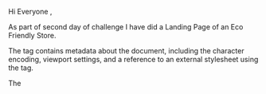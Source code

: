 Hi Everyone ,

As part of second day of challenge I have did a Landing Page of an Eco Friendly Store.

The <head> tag contains metadata about the document, including the character encoding, viewport settings, and a reference to an external stylesheet using the <link> tag.

The <title> tag specifies the title of the webpage, which appears in the browser's title bar and search engine results.

The <body> tag contains the visible content of the webpage, including the navigation bar, header, and main sections.

The navigation bar is defined using the <nav> tag, which contains an image and a menu button. The image is specified using the <img> tag and the src attribute, and the menu button is created using three <span> tags. The CSS styles for the navigation bar are defined in an external stylesheet.

The header section contains a large heading, a subheading, a paragraph, and two buttons. The main heading is defined using the <h1> tag, and the subheading and paragraph are defined using the <p> tag. The buttons are created using the <button> tag. The header also contains a background image specified using the <div> tag with the class attribute set to "header-img". The CSS styles for the header section are defined in an external stylesheet.

The main sections for displaying products are defined using the <section> tag with the class attribute set to "section-one" and "products", respectively. The sections contain images, text, and buttons for navigating through the products. The products are displayed using the <div> tag with the class attribute set to "items". Each product contains an image, a name, a price, and a link to view more details. The CSS styles for the product sections are defined in an external stylesheet.

This is a CSS code for a website that sells eco-friendly clothes. It defines styles for various elements of the website such as the body, navigation, header, products section, and individual product items.

In the beginning, it sets some global styles for all elements using the universal selector *. Then it defines some custom properties using the :root pseudo-class to make it easier to change the values of these properties throughout the code.

The navigation section is styled to have a logo, menu, and some menu items. The header section has a background image, headings, and buttons. The products section has a heading, product categories, and individual product items.

Each product item is defined using a container with a background color, an image, name, price, and description. Overall, the CSS code uses a lot of flexbox properties to create a responsive layout that works well on different devices.



Explore my Eco-Friendly Store here

https://profound-crostata-bfaae4.netlify.app/
